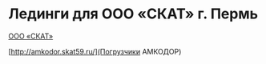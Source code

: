 # Лединги для ООО «СКАТ» г. Пермь
[ООО «СКАТ»](https://skat59.ru/)

[http://amkodor.skat59.ru/](Погрузчики АМКОДОР)
